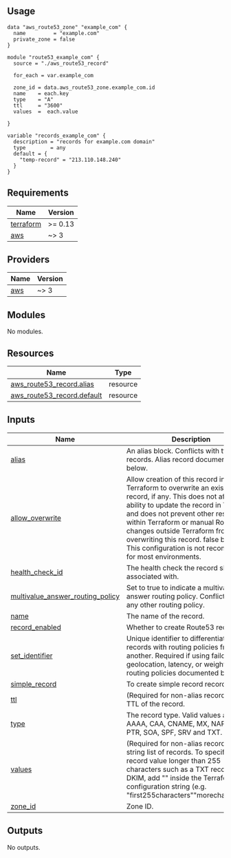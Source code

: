 ## Usage

```hcl
data "aws_route53_zone" "example_com" {
  name         = "example.com"
  private_zone = false
}

module "route53_example_com" {
  source = "./aws_route53_record"

  for_each = var.example_com

  zone_id = data.aws_route53_zone.example_com.id
  name    = each.key
  type    = "A"
  ttl     = "3600"
  values  =  each.value

}

variable "records_example_com" {
  description = "records for example.com domain"
  type        = any
  default = {
    "temp-record" = "213.110.148.240"
  }
}
```
<!-- BEGIN_TF_DOCS -->
## Requirements

| Name | Version |
|------|---------|
| <a name="requirement_terraform"></a> [terraform](#requirement\_terraform) | >= 0.13 |
| <a name="requirement_aws"></a> [aws](#requirement\_aws) | ~> 3 |

## Providers

| Name | Version |
|------|---------|
| <a name="provider_aws"></a> [aws](#provider\_aws) | ~> 3 |

## Modules

No modules.

## Resources

| Name | Type |
|------|------|
| [aws_route53_record.alias](https://registry.terraform.io/providers/hashicorp/aws/latest/docs/resources/route53_record) | resource |
| [aws_route53_record.default](https://registry.terraform.io/providers/hashicorp/aws/latest/docs/resources/route53_record) | resource |

## Inputs

| Name | Description | Type | Default | Required |
|------|-------------|------|---------|:--------:|
| <a name="input_alias"></a> [alias](#input\_alias) | An alias block. Conflicts with ttl & records. Alias record documented below. | `map(any)` | `{}` | no |
| <a name="input_allow_overwrite"></a> [allow\_overwrite](#input\_allow\_overwrite) | Allow creation of this record in Terraform to overwrite an existing record, if any. This does not affect the ability to update the record in Terraform and does not prevent other resources within Terraform or manual Route 53 changes outside Terraform from overwriting this record. false by default. This configuration is not recommended for most environments. | `bool` | `false` | no |
| <a name="input_health_check_id"></a> [health\_check\_id](#input\_health\_check\_id) | The health check the record should be associated with. | `string` | `""` | no |
| <a name="input_multivalue_answer_routing_policy"></a> [multivalue\_answer\_routing\_policy](#input\_multivalue\_answer\_routing\_policy) | Set to true to indicate a multivalue answer routing policy. Conflicts with any other routing policy. | `any` | `null` | no |
| <a name="input_name"></a> [name](#input\_name) | The name of the record. | `string` | `""` | no |
| <a name="input_record_enabled"></a> [record\_enabled](#input\_record\_enabled) | Whether to create Route53 record set. | `bool` | `true` | no |
| <a name="input_set_identifier"></a> [set\_identifier](#input\_set\_identifier) | Unique identifier to differentiate records with routing policies from one another. Required if using failover, geolocation, latency, or weighted routing policies documented below. | `string` | `null` | no |
| <a name="input_simple_record"></a> [simple\_record](#input\_simple\_record) | To create simple record record | `bool` | `false` | no |
| <a name="input_ttl"></a> [ttl](#input\_ttl) | (Required for non-alias records) The TTL of the record. | `string` | `""` | no |
| <a name="input_type"></a> [type](#input\_type) | The record type. Valid values are A, AAAA, CAA, CNAME, MX, NAPTR, NS, PTR, SOA, SPF, SRV and TXT. | `string` | `""` | no |
| <a name="input_values"></a> [values](#input\_values) | (Required for non-alias records) A string list of records. To specify a single record value longer than 255 characters such as a TXT record for DKIM, add "" inside the Terraform configuration string (e.g. "first255characters""morecharacters"). | `string` | `""` | no |
| <a name="input_zone_id"></a> [zone\_id](#input\_zone\_id) | Zone ID. | `string` | n/a | yes |

## Outputs

No outputs.
<!-- END_TF_DOCS -->